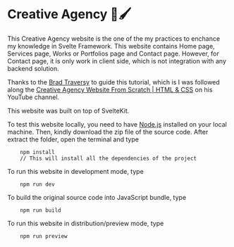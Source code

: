 # Creative Agency 🎨🖌️    

This Creative Agency website is the one of the my practices to enchance my knowledge in Svelte Framework. This website contains Home page, Services page, Works or Portfolios page and Contact page. However, for Contact page, it is only work in client side, which is not integration with any backend solution.


Thanks to the [Brad Traversy](https://github.com/bradtraversy) to guide this tutorial, which is I was followed along the [Creative Agency Website From Scratch | HTML & CSS](https://www.youtube.com/watch?v=lvYnfMOUOJY) on his YouTube channel.


This website was built on top of SvelteKit.


To test this website locally, you need to have [Node.js](https://nodejs.org/en/) installed on your local machine. Then, kindly download the zip file of the source code. After extract the folder, open the terminal and type

```Shell
	npm install
	// This will install all the dependencies of the project
```


To run this website in development mode, type 

```Shell
	npm run dev
```

To build the original source code into JavaScript bundle, type

```Shell
	npm run build
```

To run this website in distribution/preview mode, type

```Shell
	npm run preview
```
